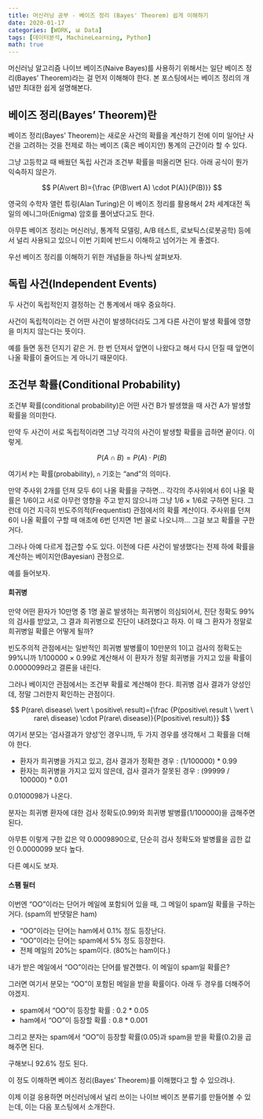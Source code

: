 ```yaml
---
title: 머신러닝 공부 - 베이즈 정리 (Bayes' Theorem) 쉽게 이해하기
date: 2020-01-17
categories: [WORK, 📊 Data]
tags: [데이터분석, MachineLearning, Python]
math: true
---
```


머신러닝 알고리즘 나이브 베이즈(Naive Bayes)를 사용하기 위해서는 일단 베이즈 정리(Bayes’ Theorem)라는 걸 먼저 이해해야 한다. 본 포스팅에서는 베이즈 정리의 개념만 최대한 쉽게 설명해본다.

## 베이즈 정리(Bayes’ Theorem)란

베이즈 정리(Bayes’ Theorem)는 새로운 사건의 확률을 계산하기 전에 이미 일어난 사건을 고려하는 것을 전제로 하는 베이즈 (혹은 베이지안) 통계의 근간이라 할 수 있다.

그냥 고등학교 때 배웠던 독립 사건과 조건부 확률을 떠올리면 된다. 아래 공식이 뭔가 익숙하지 않은가.

$$ P(A\vert B)={\frac {P(B\vert A) \cdot P(A)}{P(B)}} $$

영국의 수학자 앨런 튜링(Alan Turing)은 이 베이즈 정리를 활용해서 2차 세계대전 독일의 에니그마(Enigma) 암호를 풀어냈다고도 한다.

아무튼 베이즈 정리는 머신러닝, 통계적 모델링, A/B 테스트, 로보틱스(로봇공학) 등에서 널리 사용되고 있으니 이번 기회에 반드시 이해하고 넘어가는 게 좋겠다.

우선 베이즈 정리를 이해하기 위한 개념들을 하나씩 살펴보자.

## 독립 사건(Independent Events)

두 사건이 독립적인지 결정하는 건 통계에서 매우 중요하다.

사건이 독립적이라는 건 어떤 사건이 발생하더라도 그게 다른 사건이 발생 확률에 영향을 미치지 않는다는 뜻이다.

예를 들면 동전 던지기 같은 거. 한 번 던져서 앞면이 나왔다고 해서 다시 던질 때 앞면이 나올 확률이 줄어드는 게 아니기 때문이다.

## 조건부 확률(Conditional Probability)

조건부 확률(conditional probability)은 어떤 사건 B가 발생했을 때 사건 A가 발생할 확률을 의미한다.

만약 두 사건이 서로 독립적이라면 그냥 각각의 사건이 발생할 확률을 곱하면 끝이다. 이렇게.

$$ P(A\cap B) = P(A) \cdot P(B) $$

여기서 `P`는 확률(probability), `∩` 기호는 “and”의 의미다.

만약 주사위 2개를 던져 모두 6이 나올 확률을 구하면… 각각의 주사위에서 6이 나올 확률은 1/6이고 서로 아무런 영향을 주고 받지 않으니까 그냥 1/6 × 1/6로 구하면 된다. 그런데 이건 지극히 빈도주의적(Frequentist) 관점에서의 확률 계산이다. 주사위를 던져 6이 나올 확률이 구할 때 애초에 6번 던지면 1번 꼴로 나오니까… 그걸 보고 확률을 구한 거다.

그러나 아예 다르게 접근할 수도 있다. 이전에 다른 사건이 발생했다는 전제 하에 확률을 계산하는 베이지안(Bayesian) 관점으로.

예를 들어보자.

#### 희귀병

만약 어떤 환자가 10만명 중 1명 꼴로 발생하는 희귀병이 의심되어서, 진단 정확도 99%의 검사를 받았고, 그 결과 희귀병으로 진단이 내려졌다고 하자. 이 때 그 환자가 정말로 희귀병일 확률은 어떻게 될까?

빈도주의적 관점에서는 일반적인 희귀병 발병률이 10만분의 1이고 검사의 정확도는 99%니까 1/100000 × 0.99로 계산해서 이 환자가 정말 희귀병을 가지고 있을 확률이 0.0000099라고 결론을 내린다.

그러나 베이지안 관점에서는 조건부 확률로 계산해야 한다. 희귀병 검사 결과가 양성인데, 정말 그러한지 확인하는 관점이다.

$$ P(rare\ disease\ \vert \ positive\ result)={\frac {P(positive\ result \ \vert \ rare\ disease) \cdot P(rare\ disease)}{P(positive\ result)}} $$

여기서 분모는 ‘검사결과가 양성’인 경우니까, 두 가지 경우를 생각해서 그 확률을 더해야 한다.

- 환자가 희귀병을 가지고 있고, 검사 결과가 정확한 경우 : (1/100000) * 0.99
- 환자는 희귀병을 가지고 있지 않은데, 검사 결과가 잘못된 경우 : (99999 / 100000) * 0.01

0.0100098가 나온다.

분자는 희귀병 환자에 대한 검사 정확도(0.99)와 희귀병 발병률(1/100000)을 곱해주면 된다.

아무튼 이렇게 구한 값은 약 0.0009890으로, 단순히 검사 정확도와 발병률을 곱한 값인 0.0000099 보다 높다.

다른 예시도 보자.

#### 스팸 필터

이번엔 “OO”이라는 단어가 메일에 포함되어 있을 때, 그 메일이 spam일 확률을 구하는 거다. (spam의 반댓말은 ham)

- “OO”이라는 단어는 ham에서 0.1% 정도 등장난다.
- “OO”이라는 단어는 spam에서 5% 정도 등장한다.
- 전체 메일의 20%는 spam이다. (80%는 ham이다.)

내가 받은 메일에서 “OO”이라는 단어를 발견했다. 이 메일이 spam일 확률은?

그러면 여기서 분모는 “OO”이 포함된 메일을 받을 확률이다. 아래 두 경우를 더해주어야겠지.

- spam에서 “OO”이 등장할 확률 : 0.2 * 0.05
- ham에서 “OO”이 등장할 확률 : 0.8 * 0.001

그리고 분자는 spam에서 “OO”이 등장할 확률(0.05)과 spam을 받을 확률(0.2)을 곱해주면 된다.

구해보니 92.6% 정도 된다.

이 정도 이해하면 베이즈 정리(Bayes’ Theorem)를 이해했다고 할 수 있으려나.

이제 이걸 응용하면 머신러닝에서 널리 쓰이는 나이브 베이즈 분류기를 만들어볼 수 있는데, 이는 다음 포스팅에서 소개한다.